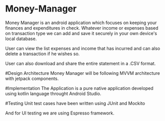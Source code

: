 # Money-Manager
Money Manager is an android application which focuses on keeping your finances and expenditures in check. Whatever income or expenses based on transaction type we can add and save it securely in your own device's local database.

User can view the list expenses and income that has incurred and can also delete a transaction if he wishes so. 

User can also download and share the entire statement in a .CSV format.

#Design Architecture
Money Manager will be following MVVM architecture with jetpack components. 

#Implementation
The Application is a pure native application developed using kotlin language throught Android Studio.

#Testing
Unit test cases have been written using JUnit and Mockito

And for UI testing we are using Espresso framework.

